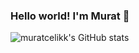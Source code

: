 ### Hello world! I'm Murat 👋

![muratcelikk's GitHub stats](https://github-readme-stats.vercel.app/api?username=muratcelikk&show_icons=true&theme=radical,layout=compact)





